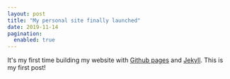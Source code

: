 ```yaml
---
layout: post
title: "My personal site finally launched"
date: 2019-11-14
pagination:
  enabled: true
---
```


It's my first time building my website with [Github pages](https://pages.github.com/) and [Jekyll](http://jekyllrb.com). This is my first post!
